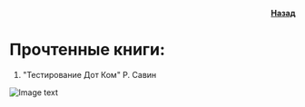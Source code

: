 <p align= right><a href="https://github.com/kozlofAlex/testing/edit/main/README.md"><b>Назад</b></a></p>

# Прочтенные книги:
1. "Тестирование Дот Ком" Р. Савин

![Image text](https://github.com/kozlofAlex/testing/blob/main/img/%D0%A1%D0%B0%D0%B2%D0%B8%D0%BD%20%D0%A2%D0%B5%D1%81%D1%82%D0%B8%D1%80%D0%BE%D0%B2%D0%B0%D0%BD%D0%B8%D0%B5%20%D0%94%D0%9E%D0%A2%D0%9A%D0%9E%D0%9C.jpg)
